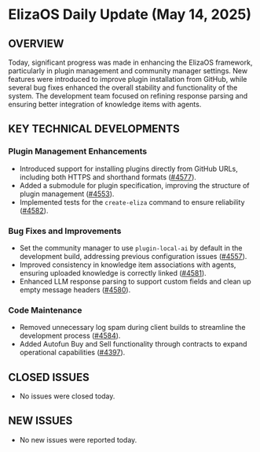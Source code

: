 # ElizaOS Daily Update (May 14, 2025)

## OVERVIEW 
Today, significant progress was made in enhancing the ElizaOS framework, particularly in plugin management and community manager settings. New features were introduced to improve plugin installation from GitHub, while several bug fixes enhanced the overall stability and functionality of the system. The development team focused on refining response parsing and ensuring better integration of knowledge items with agents.

## KEY TECHNICAL DEVELOPMENTS

### Plugin Management Enhancements
- Introduced support for installing plugins directly from GitHub URLs, including both HTTPS and shorthand formats ([#4577](https://github.com/elizaos/eliza/pull/4577)).
- Added a submodule for plugin specification, improving the structure of plugin management ([#4553](https://github.com/elizaos/eliza/pull/4553)).
- Implemented tests for the `create-eliza` command to ensure reliability ([#4582](https://github.com/elizaos/eliza/pull/4582)).

### Bug Fixes and Improvements
- Set the community manager to use `plugin-local-ai` by default in the development build, addressing previous configuration issues ([#4557](https://github.com/elizaos/eliza/pull/4557)).
- Improved consistency in knowledge item associations with agents, ensuring uploaded knowledge is correctly linked ([#4581](https://github.com/elizaos/eliza/pull/4581)).
- Enhanced LLM response parsing to support custom fields and clean up empty message headers ([#4580](https://github.com/elizaos/eliza/pull/4580)).

### Code Maintenance
- Removed unnecessary log spam during client builds to streamline the development process ([#4584](https://github.com/elizaos/eliza/pull/4584)).
- Added Autofun Buy and Sell functionality through contracts to expand operational capabilities ([#4397](https://github.com/elizaos/eliza/pull/4397)).

## CLOSED ISSUES
- No issues were closed today.

## NEW ISSUES
- No new issues were reported today.